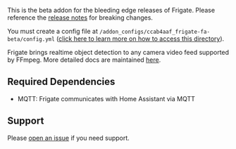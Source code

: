 This is the beta addon for the bleeding edge releases of Frigate. Please reference the [release notes](https://github.com/blakeblackshear/frigate/releases) for breaking changes.

You must create a config file at `/addon_configs/ccab4aaf_frigate-fa-beta/config.yml` ([click here to learn more on how to access this directory](https://docs.frigate.video/configuration/#accessing-add-on-config-dir)).

Frigate brings realtime object detection to any camera video feed supported by FFmpeg. More detailed docs are maintained [here](https://docs.frigate.video).

## Required Dependencies

- MQTT: Frigate communicates with Home Assistant via MQTT

## Support

Please [open an issue](https://github.com/blakeblackshear/frigate/issues/new/choose) if you need support.
